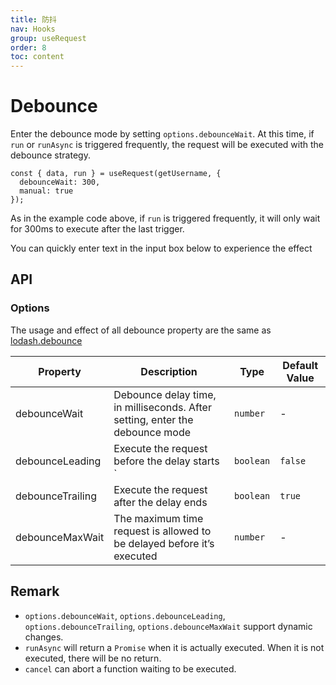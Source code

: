 ```yaml
---
title: 防抖
nav: Hooks
group: useRequest
order: 8
toc: content
---
```


# Debounce

Enter the debounce mode by setting `options.debounceWait`. At this time, if `run` or `runAsync` is triggered frequently, the request will be executed with the debounce strategy.

```tsx | pure
const { data, run } = useRequest(getUsername, {
  debounceWait: 300,
  manual: true
});
```

As in the example code above, if `run` is triggered frequently, it will only wait for 300ms to execute after the last trigger.

You can quickly enter text in the input box below to experience the effect

<code src="./demo/debounce.tsx"></code>

## API

### Options

The usage and effect of all debounce property are the same as [lodash.debounce](https://lodash.com/docs/4.17.15#debounce)

| Property         | Description                                                                  | Type      | Default Value |
| ---------------- | ---------------------------------------------------------------------------- | --------- | ------------- |
| debounceWait     | Debounce delay time, in milliseconds. After setting, enter the debounce mode | `number`  | -             |
| debounceLeading  | Execute the request before the delay starts `                                | `boolean` | `false`       |
| debounceTrailing | Execute the request after the delay ends                                     | `boolean` | `true`        |
| debounceMaxWait  | The maximum time request is allowed to be delayed before it’s executed       | `number`  | -             |

## Remark

- `options.debounceWait`, `options.debounceLeading`, `options.debounceTrailing`, `options.debounceMaxWait` support dynamic changes.
- `runAsync` will return a `Promise` when it is actually executed. When it is not executed, there will be no return.
- `cancel` can abort a function waiting to be executed.
